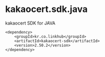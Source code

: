kakaocert.sdk.java
================

kakaocert SDK for JAVA


    <dependency>
        <groupId>kr.co.linkhub</groupId>
        <artifactId>kakaocert-sdk</artifactId>
        <version>2.50.2</version>
    </dependency>
